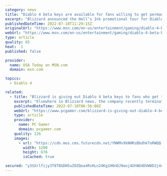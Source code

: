 ```yaml
---
category: news
title: "Diablo 4 beta keys are available for fans willing to get permanent tattoos"
excerpt: "Blizzard announced the Hell’s Ink promotional tour for Diablo 4. Select tattoo shops throughout the UK, US, Australia, and Germany from July 16 until Sept. 10, 2022, are offering diehard fans the ..."
publishedDateTime: 2022-07-18T11:29:15Z
originalUrl: "https://www.msn.com/en-us/entertainment/gaming/diablo-4-beta-keys-are-available-for-fans-willing-to-get-permanent-tattoos/ar-AAZHYbp"
webUrl: "https://www.msn.com/en-us/entertainment/gaming/diablo-4-beta-keys-are-available-for-fans-willing-to-get-permanent-tattoos/ar-AAZHYbp"
type: article
quality: 65
heat: -1
published: false

provider:
  name: USA Today on MSN.com
  domain: msn.com

topics:
  - Diablo 4

related:
  - title: "Blizzard is giving out Diablo 4 beta keys to fans who get themed tattoos"
    excerpt: "Elsewhere in Blizzard news, the company recently terminated development on Heroes of the Storm, struggled with new characters in Overwatch 2, and found 'no evidence' of systemic m ..."
    publishedDateTime: 2022-07-18T06:56:00Z
    webUrl: "https://www.pcgamer.com/blizzard-is-giving-out-diablo-4-beta-keys-to-fans-who-get-themed-tattoos/"
    type: article
    provider:
      name: PC Gamer
      domain: pcgamer.com
    quality: 126
    images:
      - url: "https://cdn.mos.cms.futurecdn.net/YNWMv9kNHRsBbdhkToRWQQ-1200-80.jpg"
        width: 1200
        height: 676
        isCached: true

secured: "y3SXrlfijy3T8T8GDH5uZOZQea4RsHLn24Kg1H0nDJ9eoj4GhNO4DVW8D2j4oEa1c2vPAeMVWXjN0liloFKwHgKftwElUDGd8DAo5p883HRNuf8wOL7SLxy/h/GY/k92YS6JIlVMzUE9NUVNX9QsDuGdH3BYYT+7QIlrycxOQjdyzqwmI+Yz0FjPccjmJ7U+tY1N7HTgfdhaPpp6uYzUmnnFW4bsGp5kGNzKBDTcDTp3ggJd4+prLiO/gNCaL4CabCLegPCg0ROREteSYLb8G5qWP7cnnNfc2oFQ3i0n75ma7sjG7jtMbeD6zo2UTxRv9BgXDlkLgAxO8QCgPunXCfHfIzLTrtkDnDQkyKNYB7k=;SKryxL5xqhrn0oGFiH+syQ=="
---
```


